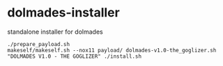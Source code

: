 # dolmades-installer
standalone installer for dolmades

```
./prepare_payload.sh
makeself/makeself.sh --nox11 payload/ dolmades-v1.0-the_goglizer.sh "DOLMADES V1.0 - THE GOGLIZER" ./install.sh
```
